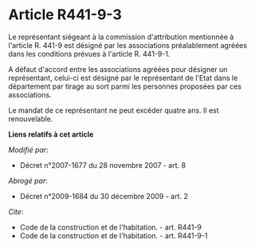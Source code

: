 # Article R441-9-3

Le représentant siégeant à la commission d'attribution mentionnée à l'article R. 441-9 est désigné par les associations
préalablement agréées dans les conditions prévues à l'article R. 441-9-1. 

A défaut d'accord entre les associations agréées pour désigner un représentant, celui-ci est désigné par le représentant de
l'Etat dans le département par tirage au sort parmi les personnes proposées par ces associations. 

Le mandat de ce représentant ne peut excéder quatre ans. Il est renouvelable.

**Liens relatifs à cet article**

_Modifié par_:

  - Décret n°2007-1677 du 28 novembre 2007 - art. 8

_Abrogé par_:

  - Décret n°2009-1684 du 30 décembre 2009 - art. 2

_Cite_:

  - Code de la construction et de l'habitation. - art. R441-9
  - Code de la construction et de l'habitation. - art. R441-9-1
